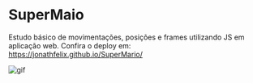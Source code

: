 # SuperMaio

Estudo básico de movimentações, posições e frames utilizando JS em aplicação web.
Confira o deploy em: https://jonathfelix.github.io/SuperMario/

![gif](https://github.com/JonaThFelix/SuperMario/assets/123984244/007a1ad8-99cd-47b6-9dab-65570432c6b0)



